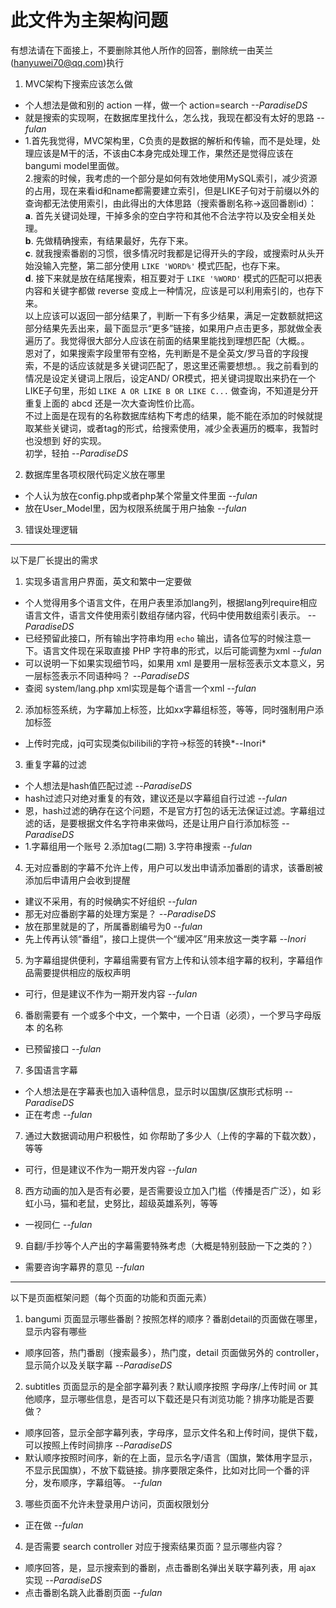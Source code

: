 # 此文件为主架构问题

有想法请在下面接上，不要删除其他人所作的回答，删除统一由芙兰(hanyuwei70@qq.com)执行

1. MVC架构下搜索应该怎么做

  + 个人想法是做和别的 action 一样，做一个 action=search *--ParadiseDS*
  + 就是搜索的实现啊，在数据库里找什么，怎么找，我现在都没有太好的思路 *--fulan*
  + 1.首先我觉得，MVC架构里，C负责的是数据的解析和传输，而不是处理，处理应该是M干的活，不该由C本身完成处理工作，果然还是觉得应该在bangumi model里面做。  
    2.搜索的时候，我考虑的一个部分是如何有效地使用MySQL索引，减少资源的占用，现在来看id和name都需要建立索引，但是LIKE子句对于前缀以外的查询都无法使用索引，由此得出的大体思路（搜索番剧名称->返回番剧id）：  
    **a**. 首先关键词处理，干掉多余的空白字符和其他不合法字符以及安全相关处理。  
    **b**. 先做精确搜索，有结果最好，先存下来。  
    **c**. 就我搜索番剧的习惯，很多情况时我都是记得开头的字段，或搜索时从头开始没输入完整，第二部分使用 `LIKE 'WORD%'` 模式匹配，也存下来。  
    **d**. 接下来就是放在结尾搜索，相互要对于 `LIKE '%WORD'` 模式的匹配可以把表内容和关键字都做 reverse 变成上一种情况，应该是可以利用索引的，也存下来。  
    以上应该可以返回一部分结果了，判断一下有多少结果，满足一定数额就把这部分结果先丢出来，最下面显示“更多”链接，如果用户点击更多，那就做全表遍历了。我觉得很大部分人应该在前面的结果里能找到理想匹配（大概。。  
    恩对了，如果搜索字段里带有空格，先判断是不是全英文/罗马音的字段搜索，不是的话应该就是多关键词匹配了，恩这里还需要想想。。我之前看到的情况是设定关键词上限后，设定AND/  OR模式，把关键词提取出来扔在一个LIKE子句里，形如 `LIKE A OR LIKE B OR LIKE C...` 做查询，不知道是分开重复上面的 abcd 还是一次大查询性价比高。  
    不过上面是在现有的名称数据库结构下考虑的结果，能不能在添加的时候就提取某些关键词，或者tag的形式，给搜索使用，减少全表遍历的概率，我暂时也没想到 好的实现。  
    初学，轻拍     *--ParadiseDS*

2. 数据库里各项权限代码定义放在哪里

  + 个人认为放在config.php或者php某个常量文件里面 *--fulan*
  + 放在User_Model里，因为权限系统属于用户抽象 *--fulan*

3. 错误处理逻辑

***

以下是厂长提出的需求

1. 实现多语言用户界面，英文和繁中一定要做

  + 个人觉得用多个语言文件，在用户表里添加lang列，根据lang列require相应语言文件，语言文件使用索引数组存储内容，代码中使用数组索引表示。 *--ParadiseDS*
  + 已经预留此接口，所有输出字符串均用 `echo` 输出，请各位写的时候注意一下。语言文件现在采取直接 PHP 字符串的形式，以后可能调整为xml *--fulan*
  + 可以说明一下如果实现细节吗，如果用 xml 是要用一层标签表示文本意义，另一层标签表示不同语种吗？ *--ParadiseDS*
  + 查阅 system/lang.php xml实现是每个语言一个xml  *--fulan*

2. 添加标签系统，为字幕加上标签，比如xx字幕组标签，等等，同时强制用户添加标签
  + 上传时完成，jq可实现类似bilibili的字符->标签的转换*--Inori*

3. 重复字幕的过滤

  + 个人想法是hash值匹配过滤 *--ParadiseDS*
  + hash过滤只对绝对重复的有效，建议还是以字幕组自行过滤 *--fulan*
  + 恩，hash过滤的确存在这个问题，不是官方打包的话无法保证过滤。字幕组过滤的话，是要根据文件名字符串来做吗，还是让用户自行添加标签 *--ParadiseDS*
  + 1.字幕组用一个账号 2.添加tag(二期) 3.字符串搜索 *--fulan* 

4. 无对应番剧的字幕不允许上传，用户可以发出申请添加番剧的请求，该番剧被添加后申请用户会收到提醒

  + 建议不采用，有的时候确实不好组织 *--fulan*
  + 那无对应番剧字幕的处理方案是？ *--ParadiseDS*
  + 放在那里就是的了，所属番剧编号为0 *--fulan*
  + 先上传再认领“番组”，接口上提供一个“缓冲区”用来放这一类字幕 *--Inori*

5. 为字幕组提供便利，字幕组需要有官方上传和认领本组字幕的权利，字幕组作品需要提供相应的版权声明

  + 可行，但是建议不作为一期开发内容 *--fulan*

6. 番剧需要有 一个或多个中文，一个繁中，一个日语（必须），一个罗马字母版本 的名称

  + 已预留接口 *--fulan*

7. 多国语言字幕

  + 个人想法是在字幕表也加入语种信息，显示时以国旗/区旗形式标明 *--ParadiseDS*
  + 正在考虑 *--fulan*

7. 通过大数据调动用户积极性，如 你帮助了多少人（上传的字幕的下载次数），等等

  + 可行，但是建议不作为一期开发内容 *--fulan*

8. 西方动画的加入是否有必要，是否需要设立加入门槛（传播是否广泛），如 彩虹小马，猫和老鼠，史努比，超级英雄系列，等等

  + 一视同仁 *--fulan*

9. 自翻/手抄等个人产出的字幕需要特殊考虑（大概是特别鼓励一下之类的？）

  + 需要咨询字幕界的意见 *--fulan*

***

以下是页面框架问题（每个页面的功能和页面元素）

1. bangumi 页面显示哪些番剧？按照怎样的顺序？番剧detail的页面做在哪里，显示内容有哪些
  + 顺序回答，热门番剧（搜索最多），热门度，detail 页面做另外的 controller，显示简介以及关联字幕 *--ParadiseDS*

2. subtitles 页面显示的是全部字幕列表？默认顺序按照 字母序/上传时间 or 其他顺序，显示哪些信息，是否可以下载还是只有浏览功能？排序功能是否要做？
  + 顺序回答，显示全部字幕列表，字母序，显示文件名和上传时间，提供下载，可以按照上传时间排序 *--ParadiseDS*
  + 默认顺序按照时间序，新的在上面，显示名字/语言（国旗，繁体用字显示，不显示民国旗），不放下载链接。排序要限定条件，比如对比同一个番的评分，发布顺序，字幕组等。 --*fulan*

3. 哪些页面不允许未登录用户访问，页面权限划分
  + 正在做 *--fulan*

4. 是否需要 search controller 对应于搜索结果页面？显示哪些内容？
  + 顺序回答，是，显示搜索到的番剧，点击番剧名弹出关联字幕列表，用 ajax 实现 *--ParadiseDS*
  + 点击番剧名跳入此番剧页面 *--fulan*
